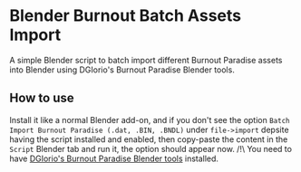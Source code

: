# Blender Burnout Batch Assets Import
A simple Blender script to batch import different Burnout Paradise assets into Blender using DGIorio's Burnout Paradise Blender tools.

## How to use
Install it like a normal Blender add-on, and if you don't see the option `Batch Import Burnout Paradise (.dat, .BIN, .BNDL)` under `file->import` depsite having the script installed and enabled, then copy-paste the content in the `Script` Blender tab and run it, the option should appear now.
/!\ You need to have [DGIorio's Burnout Paradise Blender tools](https://drive.google.com/file/d/14rUHXb6-Pvbi-Bxcg-CWJaEEjGtFpV-4/view) installed.
